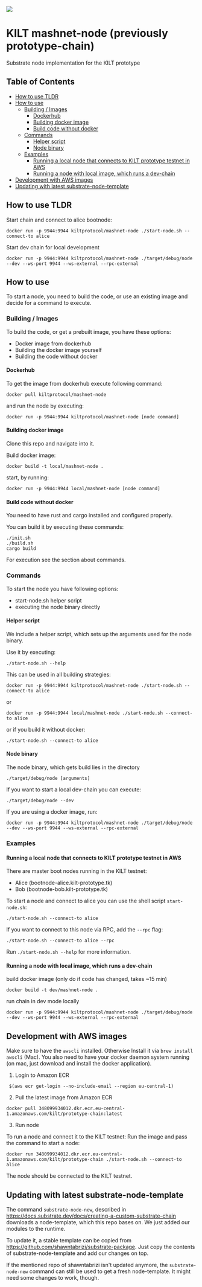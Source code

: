 ![](https://user-images.githubusercontent.com/1248214/57789522-600fcc00-7739-11e9-86d9-73d7032f40fc.png)

# KILT mashnet-node (previously prototype-chain)

Substrate node implementation for the KILT prototype

## Table of Contents
- [How to use TLDR](#how-to-use-tldr)
- [How to use](#how-to-use)
  - [Building / Images](#building--images)
    - [Dockerhub](#dockerhub)
    - [Building docker image](#building-docker-image)
    - [Build code without docker](#build-code-without-docker)
  - [Commands](#commands)
    - [Helper script](#helper-script)
    - [Node binary](#node-binary)
  - [Examples](#examples)
    - [Running a local node that connects to KILT prototype testnet in AWS](#running-a-local-node-that-connects-to-kilt-prototype-testnet-in-aws)
    - [Running a node with local image, which runs a dev-chain](#running-a-node-with-local-image-which-runs-a-dev-chain)
- [Development with AWS images](#development-with-aws-images)
- [Updating with latest substrate-node-template](#updating-with-latest-substrate-node-template)

## How to use TLDR
Start chain and connect to alice bootnode:
```
docker run -p 9944:9944 kiltprotocol/mashnet-node ./start-node.sh --connect-to alice
```

Start dev chain for local development
```
docker run -p 9944:9944 kiltprotocol/mashnet-node ./target/debug/node --dev --ws-port 9944 --ws-external --rpc-external
```

## How to use
To start a node, you need to build the code, or use an existing image and decide for a command to execute.

### Building / Images
To build the code, or get a prebuilt image, you have these options:
- Docker image from dockerhub
- Building the docker image yourself
- Building the code without docker

#### Dockerhub
To get the image from dockerhub execute following command:
```
docker pull kiltprotocol/mashnet-node
```
and run the node by executing:
```
docker run -p 9944:9944 kiltprotocol/mashnet-node [node command]
```

#### Building docker image
Clone this repo and navigate into it.

Build docker image:
```
docker build -t local/mashnet-node .
```
start, by running:
```
docker run -p 9944:9944 local/mashnet-node [node command]
```

#### Build code without docker
You need to have rust and cargo installed and configured properly.

You can build it by executing these commands:
```
./init.sh
./build.sh
cargo build
```

For execution see the section about commands.

### Commands
To start the node you have following options:
- start-node.sh helper script
- executing the node binary directly
#### Helper script
We include a helper script, which sets up the arguments used for the node binary.

Use it by executing:
```
./start-node.sh --help
```

This can be used in all building strategies:
```
docker run -p 9944:9944 kiltprotocol/mashnet-node ./start-node.sh --connect-to alice
```
or
```
docker run -p 9944:9944 local/mashnet-node ./start-node.sh --connect-to alice
```
or if you build it without docker:
```
./start-node.sh --connect-to alice
```

#### Node binary
The node binary, which gets build lies in the directory
```
./target/debug/node [arguments]
```

If you want to start a local dev-chain you can execute:
```
./target/debug/node --dev
```

If you are using a docker image, run:
```
docker run -p 9944:9944 kiltprotocol/mashnet-node ./target/debug/node --dev --ws-port 9944 --ws-external --rpc-external
```


### Examples

#### Running a local node that connects to KILT prototype testnet in AWS

There are master boot nodes running in the KILT testnet:

* Alice (bootnode-alice.kilt-prototype.tk)
* Bob (bootnode-bob.kilt-prototype.tk)

To start a node and connect to alice you can use the shell script `start-node.sh`:

```
./start-node.sh --connect-to alice
``` 

If you want to connect to this node via RPC, add the `--rpc` flag:
```
./start-node.sh --connect-to alice --rpc
```

Run `./start-node.sh --help` for more information.

#### Running a node with local image, which runs a dev-chain
build docker image (only do if code has changed, takes ~15 min)
```
docker build -t dev/mashnet-node .
```
run chain in dev mode locally
```
docker run -p 9944:9944 kiltprotocol/mashnet-node ./target/debug/node --dev --ws-port 9944 --ws-external --rpc-external
```

## Development with AWS images

Make sure to have the `awscli` installed. Otherwise Install it via `brew install awscli` (Mac).
You also need to have your docker daemon system running (on mac, just download and install the docker application).

1. Login to Amazon ECR

```
 $(aws ecr get-login --no-include-email --region eu-central-1)
```

2. Pull the latest image from Amazon ECR

```
docker pull 348099934012.dkr.ecr.eu-central-1.amazonaws.com/kilt/prototype-chain:latest
```

3. Run node

To run a node and connect it to the KILT testnet: Run the image and pass the command to start a node:

```
docker run 348099934012.dkr.ecr.eu-central-1.amazonaws.com/kilt/prototype-chain ./start-node.sh --connect-to alice
```
The node should be connected to the KILT testnet.

## Updating with latest substrate-node-template

The command `substrate-node-new`, described in https://docs.substrate.dev/docs/creating-a-custom-substrate-chain downloads a node-template, which this repo bases on.
We just added our modules to the runtime.

To update it, a stable template can be copied from https://github.com/shawntabrizi/substrate-package.
Just copy the contents of substrate-node-template and add our changes on top.

If the mentioned repo of shawntabrizi isn't updated anymore, the `substrate-node-new` command can still be used to get a fresh node-template. It might need some changes to work, though.
